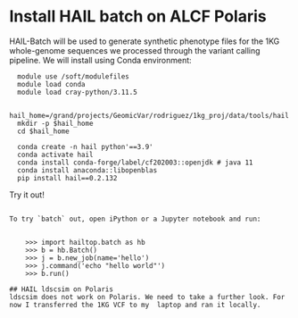 # Install HAIL batch on ALCF Polaris

HAIL-Batch will be used to generate synthetic phenotype files for the 1KG whole-genome sequences we processed through the variant calling pipeline.
We will install using Conda environment:

```
  module use /soft/modulefiles
  module load conda
  module load cray-python/3.11.5

  hail_home=/grand/projects/GeomicVar/rodriguez/1kg_proj/data/tools/hail
  mkdir -p $hail_home
  cd $hail_home

  conda create -n hail python'==3.9'
  conda activate hail
  conda install conda-forge/label/cf202003::openjdk # java 11
  conda install anaconda::libopenblas
  pip install hail==0.2.132

```

Try it out!
~~~~~~~~~~~

To try `batch` out, open iPython or a Jupyter notebook and run:


    >>> import hailtop.batch as hb
    >>> b = hb.Batch()
    >>> j = b.new_job(name='hello')
    >>> j.command('echo "hello world"')
    >>> b.run()

## HAIL ldscsim on Polaris
ldscsim does not work on Polaris. We need to take a further look. For now I transferred the 1KG VCF to my  laptop and ran it locally.
